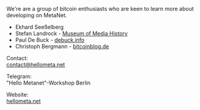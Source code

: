 We're are a group of bitcoin enthusiasts who are keen to learn more about developing on MetaNet.

* Ekhard Seeßelberg 
* Stefan Landrock - [Museum of Media History](http://museumofmediahistory.com/)
* Paul De Buck - [debuck.info](https://www.debuck.info)
* Christoph Bergmann - [bitcoinblog.de](https://bitcoinblog.de)

Contact:<br>
contact@hellometa.net

Telegram:<br>
"Hello Metanet"-Workshop Berlin 

Website:<br>
[hellometa.net](https://hellometa.net)
